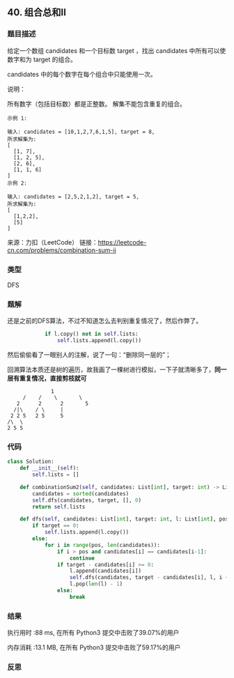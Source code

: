 ## 40. 组合总和II



### 题目描述

给定一个数组 candidates 和一个目标数 target ，找出 candidates 中所有可以使数字和为 target 的组合。

candidates 中的每个数字在每个组合中只能使用一次。

说明：

所有数字（包括目标数）都是正整数。
解集不能包含重复的组合。 

```
示例 1:

输入: candidates = [10,1,2,7,6,1,5], target = 8,
所求解集为:
[
  [1, 7],
  [1, 2, 5],
  [2, 6],
  [1, 1, 6]
]
示例 2:

输入: candidates = [2,5,2,1,2], target = 5,
所求解集为:
[
  [1,2,2],
  [5]
]
```

来源：力扣（LeetCode）
链接：https://leetcode-cn.com/problems/combination-sum-ii

### 类型

DFS

### 题解

还是之前的DFS算法，不过不知道怎么去判别重复情况了，然后作弊了。

```python
			if l.copy() not in self.lists:
				self.lists.append(l.copy())
```

然后偷偷看了一眼别人的注解，说了一句：“删除同一层的”；

回溯算法本质还是树的遍历，故我画了一棵树进行模拟，一下子就清晰多了，**同一层有重复情况，直接剪枝就可**

```
              1
     /    /    \       \
   2      2      2       5
  /|\    / \     |
 2 2 5   2 5     5
/\  \
2 5 5
```



### 代码

```python
class Solution:
	def __init__(self):
		self.lists = []

	def combinationSum2(self, candidates: List[int], target: int) -> List[List[int]]:
		candidates = sorted(candidates)
		self.dfs(candidates, target, [], 0)
		return self.lists

	def dfs(self, candidates: List[int], target: int, l: List[int], pos: int):
		if target == 0:
			self.lists.append(l.copy())
		else:
			for i in range(pos, len(candidates)):
				if i > pos and candidates[i] == candidates[i-1]:
					continue
				if target - candidates[i] >= 0:
					l.append(candidates[i])
					self.dfs(candidates, target - candidates[i], l, i + 1)
					l.pop(len(l) - 1)
				else:
					break
```



### 结果

执行用时 :88 ms, 在所有 Python3 提交中击败了39.07%的用户

内存消耗 :13.1 MB, 在所有 Python3 提交中击败了59.17%的用户



### 反思

